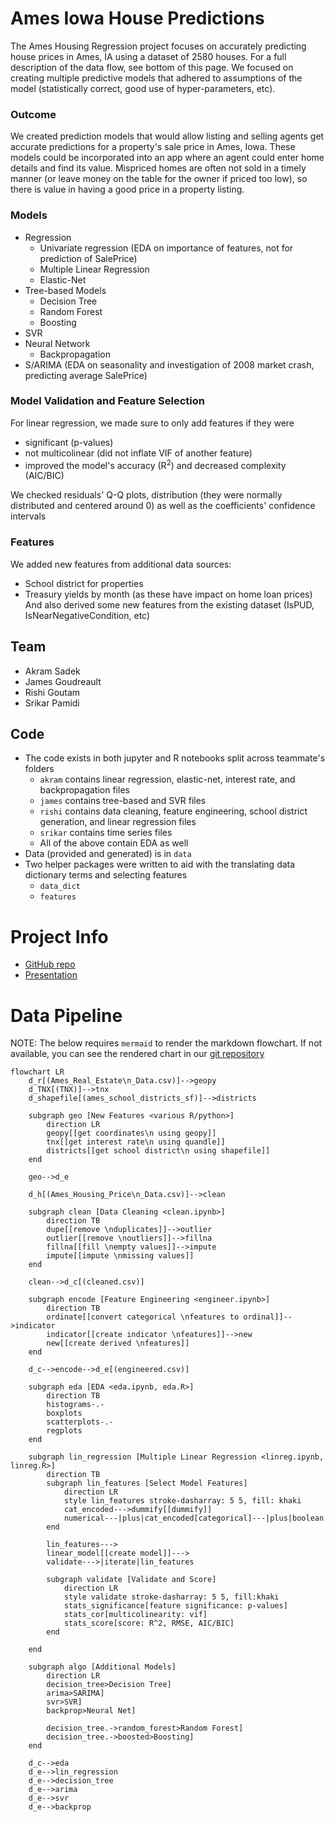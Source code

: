 # Ames Iowa House Predictions
The Ames Housing Regression project focuses on accurately predicting house prices in Ames, IA using a dataset of 2580 houses. For a full description of the data flow, see bottom of this page. We focused on creating multiple predictive models that adhered to assumptions of the model (statistically correct, good use of hyper-parameters, etc). 

### Outcome
We created prediction models that would allow listing and selling agents get accurate predictions for a property's sale price in Ames, Iowa. These models could be incorporated into an app where an agent could enter home details and find its value.
Mispriced homes are often not sold in a timely manner (or leave money on the table for the owner if priced too low), so there is value in having a good price in a property listing.

### Models 
* Regression
  * Univariate regression (EDA on importance of features, not for prediction of SalePrice)
  * Multiple Linear Regression
  * Elastic-Net
* Tree-based Models
  * Decision Tree
  * Random Forest
  * Boosting
* SVR
* Neural Network 
  * Backpropagation
* S/ARIMA (EDA on seasonality and investigation of 2008 market crash, predicting average SalePrice)

### Model Validation and Feature Selection
For linear regression, we made sure to only add features if they were
* significant (p-values)
* not multicolinear (did not inflate VIF of another feature)
* improved the model's accuracy (R<sup>2</sup>) and decreased complexity (AIC/BIC)

We checked residuals' Q-Q plots, distribution (they were normally distributed and centered around 0) as well as the coefficients' confidence intervals

### Features
We added new features from additional data sources:
* School district for properties
* Treasury yields by month (as these have impact on home loan prices)
And also derived some new features from the existing dataset (IsPUD, IsNearNegativeCondition, etc)

## Team
* Akram Sadek
* James Goudreault
* Rishi Goutam
* Srikar Pamidi

## Code
* The code exists in both jupyter and R notebooks split across teammate's folders
  * `akram` contains linear regression, elastic-net, interest rate, and backpropagation files
  * `james` contains tree-based and SVR files
  * `rishi` contains data cleaning, feature engineering, school district generation, and linear regression files
  * `srikar` contains time series files
  * All of the above contain EDA as well
* Data (provided and generated) is in `data`
* Two helper packages were written to aid with the translating data dictionary terms and selecting features
  * `data_dict`
  * `features`

# Project Info
* [GitHub repo](github.com/rishigoutam/ames-iowa)
* [Presentation](https://docs.google.com/presentation/d/14Kt08GkOo-_00dKlXhadOi5QQhlWIdhumd3M6utnex0/edit?usp=sharing)

# Data Pipeline
NOTE: The below requires `mermaid` to render the markdown flowchart. If not available, you can see the rendered chart in our [git repository](github.com/rishigoutam/ames-iowa)

[//]: # (https://mermaid-js.github.io/mermaid/#/flowchart)

```mermaid
flowchart LR
    d_r[(Ames_Real_Estate\n_Data.csv)]-->geopy
    d_TNX[(TNX)]-->tnx
    d_shapefile[(ames_school_districts_sf)]-->districts
    
    subgraph geo [New Features <various R/python>]
        direction LR
        geopy[[get coordinates\n using geopy]]
        tnx[[get interest rate\n using quandle]]
        districts[[get school district\n using shapefile]]
    end
    
    geo-->d_e

    d_h[(Ames_Housing_Price\n_Data.csv)]-->clean
    
    subgraph clean [Data Cleaning <clean.ipynb>]
        direction TB
        dupe[[remove \nduplicates]]-->outlier
        outlier[[remove \noutliers]]-->fillna
        fillna[[fill \nempty values]]-->impute
        impute[[impute \nmissing values]]
    end
    
    clean-->d_c[(cleaned.csv)]
    
    subgraph encode [Feature Engineering <engineer.ipynb>]
        direction TB
        ordinate[[convert categorical \nfeatures to ordinal]]-->indicator
        indicator[[create indicator \nfeatures]]-->new
        new[[create derived \nfeatures]]
    end
    
    d_c-->encode-->d_e[(engineered.csv)]
    
    subgraph eda [EDA <eda.ipynb, eda.R>]
        direction TB
        histograms-.-
        boxplots
        scatterplots-.-
        regplots
    end
    
    subgraph lin_regression [Multiple Linear Regression <linreg.ipynb, linreg.R>]
        direction TB
        subgraph lin_features [Select Model Features]
            direction LR
            style lin_features stroke-dasharray: 5 5, fill: khaki
            cat_encoded--->dummify[[dummify]]
            numerical---|plus|cat_encoded[categorical]---|plus|boolean
        end
        
        lin_features--->
        linear_model[[create model]]--->
        validate--->|iterate|lin_features
        
        subgraph validate [Validate and Score]
            direction LR
            style validate stroke-dasharray: 5 5, fill:khaki
            stats_significance[feature significance: p-values]
            stats_cor[multicolinearity: vif]
            stats_score[score: R^2, RMSE, AIC/BIC]
        end
        
    end
    
    subgraph algo [Additional Models]
        direction LR
        decision_tree>Decision Tree]
        arima>SARIMA]
        svr>SVR]
        backprop>Neural Net]
        
        decision_tree.->random_forest>Random Forest]
        decision_tree.->boosted>Boosting]
    end
    
    d_c-->eda
    d_e-->lin_regression
    d_e-->decision_tree
    d_e-->arima
    d_e-->svr
    d_e-->backprop
```